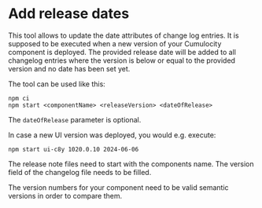 # Add release dates

This tool allows to update the date attributes of change log entries.
It is supposed to be executed when a new version of your Cumulocity component is deployed.
The provided release date will be added to all changelog entries where the version is below or equal to the provided version and no date has been set yet.

The tool can be used like this:
```
npm ci
npm start <componentName> <releaseVersion> <dateOfRelease>
```

The `dateOfRelease` parameter is optional.

In case a new UI version was deployed, you would e.g. execute:
```
npm start ui-c8y 1020.0.10 2024-06-06
```

The release note files need to start with the components name.
The version field of the changelog file needs to be filled.

The version numbers for your component need to be valid semantic versions in order to compare them.

